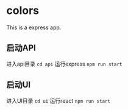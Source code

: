 # colors
This is a express app.

## 启动API
进入api目录 `cd api`
运行express `npm run start`

## 启动UI
进入UI目录 `cd ui`
运行react `npm run start`